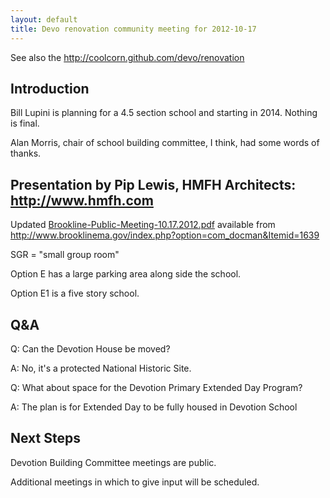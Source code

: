 ```yaml
---
layout: default
title: Devo renovation community meeting for 2012-10-17
---
```

See also the http://coolcorn.github.com/devo/renovation

## Introduction

Bill Lupini is planning for a 4.5 section school and starting in 2014. Nothing is final.

Alan Morris, chair of school building committee, I think, had some words of thanks.

## Presentation by Pip Lewis, HMFH Architects: http://www.hmfh.com

Updated [Brookline-Public-Meeting-10.17.2012.pdf][pdf] available from http://www.brooklinema.gov/index.php?option=com_docman&Itemid=1639

SGR = "small group room"

Option E has a large parking area along side the school.

Option E1 is a five story school.

## Q&A

Q: Can the Devotion House be moved?

A: No, it's a protected National Historic Site.

Q: What about space for the Devotion Primary Extended Day Program?

A: The plan is for Extended Day to be fully housed in Devotion School

## Next Steps

Devotion Building Committee meetings are public.

Additional meetings in which to give input will be scheduled.

[pdf]: http://www.brooklinema.gov/index.php?option=com_docman&task=doc_download&gid=7002&Itemid=1639
